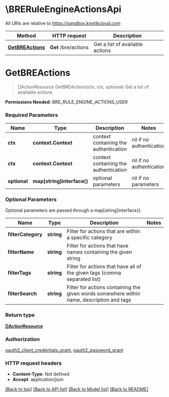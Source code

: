 # \BRERuleEngineActionsApi

All URIs are relative to *https://sandbox.knetikcloud.com*

Method | HTTP request | Description
------------- | ------------- | -------------
[**GetBREActions**](BRERuleEngineActionsApi.md#GetBREActions) | **Get** /bre/actions | Get a list of available actions


# **GetBREActions**
> []ActionResource GetBREActions(ctx, ctx, optional)
Get a list of available actions

<b>Permissions Needed:</b> BRE_RULE_ENGINE_ACTIONS_USER

### Required Parameters

Name | Type | Description  | Notes
------------- | ------------- | ------------- | -------------
 **ctx** | **context.Context** | context containing the authentication | nil if no authentication
 **ctx** | **context.Context** | context containing the authentication | nil if no authentication
 **optional** | **map[string]interface{}** | optional parameters | nil if no parameters

### Optional Parameters
Optional parameters are passed through a map[string]interface{}.

Name | Type | Description  | Notes
------------- | ------------- | ------------- | -------------
 **filterCategory** | **string**| Filter for actions that are within a specific category | 
 **filterName** | **string**| Filter for actions that have names containing the given string | 
 **filterTags** | **string**| Filter for actions that have all of the given tags (comma separated list) | 
 **filterSearch** | **string**| Filter for actions containing the given words somewhere within name, description and tags | 

### Return type

[**[]ActionResource**](ActionResource.md)

### Authorization

[oauth2_client_credentials_grant](../README.md#oauth2_client_credentials_grant), [oauth2_password_grant](../README.md#oauth2_password_grant)

### HTTP request headers

 - **Content-Type**: Not defined
 - **Accept**: application/json

[[Back to top]](#) [[Back to API list]](../README.md#documentation-for-api-endpoints) [[Back to Model list]](../README.md#documentation-for-models) [[Back to README]](../README.md)

